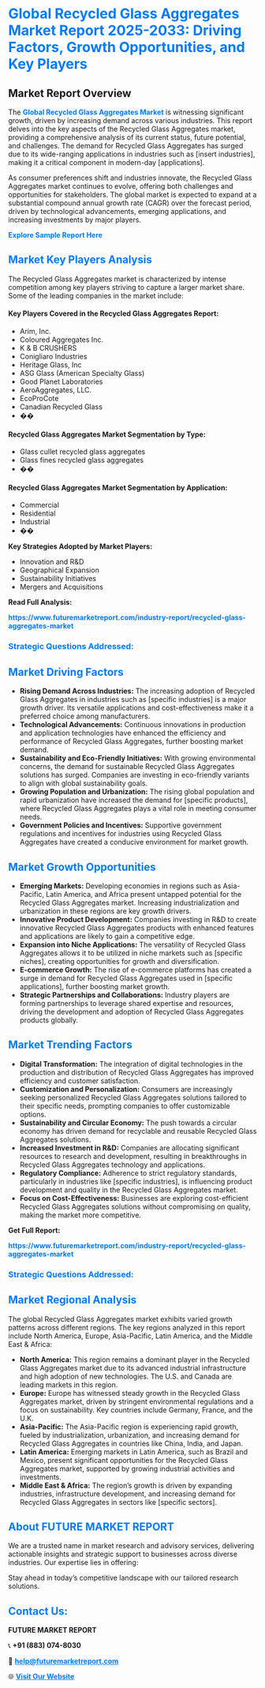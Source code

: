 <h1 style="color: #007BFF;">Global Recycled Glass Aggregates Market Report 2025-2033: Driving Factors, Growth Opportunities, and Key Players</h1>

<section id="overview">
<h2>Market Report Overview</h2>
<p>The <a href="https://www.futuremarketreport.com/industry-report/recycled-glass-aggregates-market" style="color: #007BFF; text-decoration: none;"><strong>Global Recycled Glass Aggregates Market</strong></a> is witnessing significant growth, driven by increasing demand across various industries. This report delves into the key aspects of the Recycled Glass Aggregates market, providing a comprehensive analysis of its current status, future potential, and challenges. The demand for Recycled Glass Aggregates has surged due to its wide-ranging applications in industries such as [insert industries], making it a critical component in modern-day [applications].</p>
<p>As consumer preferences shift and industries innovate, the Recycled Glass Aggregates market continues to evolve, offering both challenges and opportunities for stakeholders. The global market is expected to expand at a substantial compound annual growth rate (CAGR) over the forecast period, driven by technological advancements, emerging applications, and increasing investments by major players.</p>
</section>

<section id="overview">
<p><a href="https://www.futuremarketreport.com/request-sample/reportId=118279" style="color: #007BFF; text-decoration: none;"><strong>Explore Sample Report Here</strong></a></p>
</section>

<section id="key-players">
<h2 style="color: #007BFF;">Market Key Players Analysis</h2>
<p>The Recycled Glass Aggregates market is characterized by intense competition among key players striving to capture a larger market share. Some of the leading companies in the market include:</p>
<h4>Key Players Covered in the Recycled Glass Aggregates Report:</h4>
<ul><li>Arim, Inc.</li><li>Coloured Aggregates Inc.</li><li>K &amp; B CRUSHERS</li><li>Conigliaro Industries</li><li>Heritage Glass, Inc</li><li>ASG Glass (American Specialty Glass)</li><li>Good Planet Laboratories</li><li>AeroAggregates, LLC.</li><li>EcoProCote</li><li>Canadian Recycled Glass</li><li>��</li></ul>
<h4>Recycled Glass Aggregates Market Segmentation by Type:</h4>
<ul><li>Glass cullet recycled glass aggregates</li><li>Glass fines recycled glass aggregates</li><li>��</li></ul>

<h4>Recycled Glass Aggregates Market Segmentation by Application:</h4>
<ul><li>Commercial</li><li>Residential</li><li>Industrial</li><li>��</li></ul>
<p><strong>Key Strategies Adopted by Market Players:</strong></p>
<ul>
<li>Innovation and R&D</li>
<li>Geographical Expansion</li>
<li>Sustainability Initiatives</li>
<li>Mergers and Acquisitions</li>
</ul>
</section>

<section>
<p><strong>Read Full Analysis: </strong></p><a href="https://www.futuremarketreport.com/industry-report/recycled-glass-aggregates-market" style="color: #007BFF; text-decoration: none;"><strong>https://www.futuremarketreport.com/industry-report/recycled-glass-aggregates-market</strong></a>
<h3 style="color: #007BFF;">Strategic Questions Addressed:</h3>
</section>

<section id="driving-factors">
<h2 style="color: #007BFF;">Market Driving Factors</h2>
<ul>
<li><strong>Rising Demand Across Industries:</strong> The increasing adoption of Recycled Glass Aggregates in industries such as [specific industries] is a major growth driver. Its versatile applications and cost-effectiveness make it a preferred choice among manufacturers.</li>
<li><strong>Technological Advancements:</strong> Continuous innovations in production and application technologies have enhanced the efficiency and performance of Recycled Glass Aggregates, further boosting market demand.</li>
<li><strong>Sustainability and Eco-Friendly Initiatives:</strong> With growing environmental concerns, the demand for sustainable Recycled Glass Aggregates solutions has surged. Companies are investing in eco-friendly variants to align with global sustainability goals.</li>
<li><strong>Growing Population and Urbanization:</strong> The rising global population and rapid urbanization have increased the demand for [specific products], where Recycled Glass Aggregates plays a vital role in meeting consumer needs.</li>
<li><strong>Government Policies and Incentives:</strong> Supportive government regulations and incentives for industries using Recycled Glass Aggregates have created a conducive environment for market growth.</li>
</ul>
</section>

<section id="growth-opportunities">
<h2 style="color: #007BFF;">Market Growth Opportunities</h2>
<ul>
<li><strong>Emerging Markets:</strong> Developing economies in regions such as Asia-Pacific, Latin America, and Africa present untapped potential for the Recycled Glass Aggregates market. Increasing industrialization and urbanization in these regions are key growth drivers.</li>
<li><strong>Innovative Product Development:</strong> Companies investing in R&D to create innovative Recycled Glass Aggregates products with enhanced features and applications are likely to gain a competitive edge.</li>
<li><strong>Expansion into Niche Applications:</strong> The versatility of Recycled Glass Aggregates allows it to be utilized in niche markets such as [specific niches], creating opportunities for growth and diversification.</li>
<li><strong>E-commerce Growth:</strong> The rise of e-commerce platforms has created a surge in demand for Recycled Glass Aggregates used in [specific applications], further boosting market growth.</li>
<li><strong>Strategic Partnerships and Collaborations:</strong> Industry players are forming partnerships to leverage shared expertise and resources, driving the development and adoption of Recycled Glass Aggregates products globally.</li>
</ul>
</section>

<section id="trending-factors">
<h2 style="color: #007BFF;">Market Trending Factors</h2>
<ul>
<li><strong>Digital Transformation:</strong> The integration of digital technologies in the production and distribution of Recycled Glass Aggregates has improved efficiency and customer satisfaction.</li>
<li><strong>Customization and Personalization:</strong> Consumers are increasingly seeking personalized Recycled Glass Aggregates solutions tailored to their specific needs, prompting companies to offer customizable options.</li>
<li><strong>Sustainability and Circular Economy:</strong> The push towards a circular economy has driven demand for recyclable and reusable Recycled Glass Aggregates solutions.</li>
<li><strong>Increased Investment in R&D:</strong> Companies are allocating significant resources to research and development, resulting in breakthroughs in Recycled Glass Aggregates technology and applications.</li>
<li><strong>Regulatory Compliance:</strong> Adherence to strict regulatory standards, particularly in industries like [specific industries], is influencing product development and quality in the Recycled Glass Aggregates market.</li>
<li><strong>Focus on Cost-Effectiveness:</strong> Businesses are exploring cost-efficient Recycled Glass Aggregates solutions without compromising on quality, making the market more competitive.</li>
</ul>
</section>

<section>
<p><strong>Get Full Report: </strong></p><a href="https://www.futuremarketreport.com/industry-report/recycled-glass-aggregates-market" style="color: #007BFF; text-decoration: none;"><strong>https://www.futuremarketreport.com/industry-report/recycled-glass-aggregates-market</strong></a>
<h3 style="color: #007BFF;">Strategic Questions Addressed:</h3>
</section>


<section id="regional-analysis">
<h2 style="color: #007BFF;">Market Regional Analysis</h2>
<p>The global Recycled Glass Aggregates market exhibits varied growth patterns across different regions. The key regions analyzed in this report include North America, Europe, Asia-Pacific, Latin America, and the Middle East & Africa:</p>
<ul>
<li><strong>North America:</strong> This region remains a dominant player in the Recycled Glass Aggregates market due to its advanced industrial infrastructure and high adoption of new technologies. The U.S. and Canada are leading markets in this region.</li>
<li><strong>Europe:</strong> Europe has witnessed steady growth in the Recycled Glass Aggregates market, driven by stringent environmental regulations and a focus on sustainability. Key countries include Germany, France, and the U.K.</li>
<li><strong>Asia-Pacific:</strong> The Asia-Pacific region is experiencing rapid growth, fueled by industrialization, urbanization, and increasing demand for Recycled Glass Aggregates in countries like China, India, and Japan.</li>
<li><strong>Latin America:</strong> Emerging markets in Latin America, such as Brazil and Mexico, present significant opportunities for the Recycled Glass Aggregates market, supported by growing industrial activities and investments.</li>
<li><strong>Middle East & Africa:</strong> The region’s growth is driven by expanding industries, infrastructure development, and increasing demand for Recycled Glass Aggregates in sectors like [specific sectors].</li>
</ul>
</section>

<footer>
<h2 style="color: #007BFF;">About FUTURE MARKET REPORT</h2>
<p>We are a trusted name in market research and advisory services, delivering actionable insights and strategic support to businesses across diverse industries. Our expertise lies in offering:</p>

<p>Stay ahead in today’s competitive landscape with our tailored research solutions.</p>

<h2 style="color: #007BFF;">Contact Us:</h2>
<p><strong>FUTURE MARKET REPORT</strong></p>
<p>📞 <strong>+91 (883) 074-8030</strong></p>
<p>📧 <strong><a href="mailto:help@futuremarketreport.com" style="color: #007BFF;">help@futuremarketreport.com</a></strong></p>
<p>🌐 <strong><a href="https://www.futuremarketreport.com/" style="color: #007BFF;">Visit Our Website</a></strong></p>
</footer>